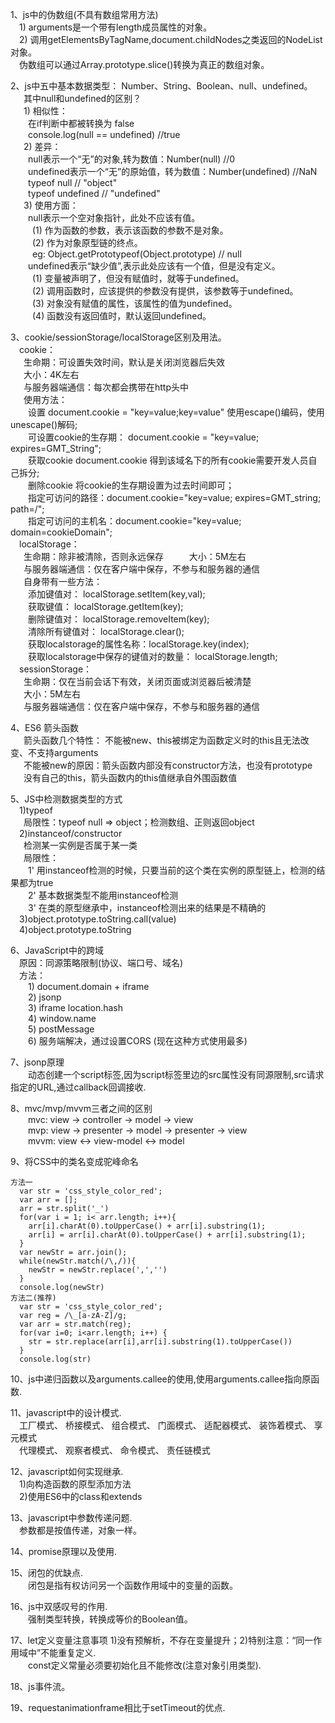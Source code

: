 1、js中的伪数组(不具有数组常用方法)      
&emsp;1) arguments是一个带有length成员属性的对象。    
&emsp;2) 调用getElementsByTagName,document.childNodes之类返回的NodeList对象。     
&emsp;伪数组可以通过Array.prototype.slice()转换为真正的数组对象。    

2、js中五中基本数据类型： Number、String、Boolean、null、undefined。    
&emsp;&ensp;其中null和undefined的区别？    
&emsp;&ensp;1) 相似性：    
&emsp;&emsp;在if判断中都被转换为 false     
&emsp;&emsp;console.log(null == undefined)  //true     
&emsp;&ensp;2) 差异：    
&emsp;&emsp;null表示一个“无”的对象,转为数值：Number(null) //0      
&emsp;&emsp;undefined表示一个“无”的原始值，转为数值：Number(undefined) //NaN     
&emsp;&emsp;typeof null   // "object"    
&emsp;&emsp;typeof undefined  // "undefined"    
&emsp;&ensp;3) 使用方面：     
&emsp;&emsp;null表示一个空对象指针，此处不应该有值。    
&emsp;&emsp;&ensp;(1) 作为函数的参数，表示该函数的参数不是对象。    
&emsp;&emsp;&ensp;(2) 作为对象原型链的终点。     
&emsp;&emsp;&ensp;eg: Object.getPrototypeof(Object.prototype) // null      
&emsp;&emsp;undefined表示“缺少值”,表示此处应该有一个值，但是没有定义。     
&emsp;&emsp;&ensp;(1) 变量被声明了，但没有赋值时，就等于undefined。    
&emsp;&emsp;&ensp;(2) 调用函数时，应该提供的参数没有提供，该参数等于undefined。    
&emsp;&emsp;&ensp;(3) 对象没有赋值的属性，该属性的值为undefined。    
&emsp;&emsp;&ensp;(4) 函数没有返回值时，默认返回undefined。     

3、cookie/sessionStorage/localStorage区别及用法。    
&emsp;cookie：     
&emsp;&ensp;生命期：可设置失效时间，默认是关闭浏览器后失效    
&emsp;&ensp;大小：4K左右      
&emsp;&ensp;与服务器端通信：每次都会携带在http头中       
&emsp;&ensp;使用方法：         
&emsp;&emsp;设置 document.cookie = "key=value;key=value"  使用escape()编码，使用unescape()解码;    
&emsp;&emsp;可设置cookie的生存期： document.cookie = "key=value; expires=GMT_String";    
&emsp;&emsp;获取cookie  document.cookie 得到该域名下的所有cookie需要开发人员自己拆分;    
&emsp;&emsp;删除cookie  将cookie的生存期设置为过去时间即可；    
&emsp;&emsp;指定可访问的路径：document.cookie="key=value; expires=GMT_string; path=/";    
&emsp;&emsp;指定可访问的主机名：document.cookie="key=value; domain=cookieDomain";    
&emsp;localStorage：      
&emsp;&ensp;生命期：除非被清除，否则永远保存    
&emsp;&ensp;大小：5M左右    
&emsp;&ensp;与服务器端通信：仅在客户端中保存，不参与和服务器的通信    
&emsp;&ensp;自身带有一些方法：    
&emsp;&emsp;添加键值对： localStorage.setItem(key,val);    
&emsp;&emsp;获取键值： localStorage.getItem(key);    
&emsp;&emsp;删除键值对： localStorage.removeItem(key);    
&emsp;&emsp;清除所有键值对： localStorage.clear();    
&emsp;&emsp;获取localstorage的属性名称：localStorage.key(index);    
&emsp;&emsp;获取localstorage中保存的键值对的数量： localStorage.length;    
&emsp;sessionStorage：    
&emsp;&ensp;生命期：仅在当前会话下有效，关闭页面或浏览器后被清楚     
&emsp;&ensp;大小：5M左右     
&emsp;&ensp;与服务器端通信：仅在客户端中保存，不参与和服务器的通信    

4、ES6 箭头函数     
&emsp;&ensp;箭头函数几个特性： 不能被new、this被绑定为函数定义时的this且无法改变、不支持arguments    
&emsp;&ensp;不能被new的原因：箭头函数内部没有constructor方法，也没有prototype    
&emsp;&ensp;没有自己的this，箭头函数内的this值继承自外围函数值     
    
5、JS中检测数据类型的方式    
&emsp;1)typeof    
&emsp;&ensp;局限性：typeof null => object；检测数组、正则返回object    
&emsp;2)instanceof/constructor    
&emsp;&ensp;检测某一实例是否属于某一类     
&emsp;&ensp;局限性：    
&emsp;&emsp;1' 用instanceof检测的时候，只要当前的这个类在实例的原型链上，检测的结果都为true    
&emsp;&emsp;2' 基本数据类型不能用instanceof检测     
&emsp;&emsp;3' 在类的原型继承中，instanceof检测出来的结果是不精确的    
&emsp;3)object.prototype.toString.call(value)    
&emsp;4)object.prototype.toString    

6、JavaScript中的跨域    
&emsp;原因：同源策略限制(协议、端口号、域名)    
&emsp;方法：    
&emsp;&emsp;1) document.domain + iframe     
&emsp;&emsp;2) jsonp    
&emsp;&emsp;3) iframe location.hash    
&emsp;&emsp;4) window.name     
&emsp;&emsp;5) postMessage    
&emsp;&emsp;6) 服务端解决，通过设置CORS (现在这种方式使用最多)     

7、jsonp原理    
&emsp;&emsp;动态创建一个script标签,因为script标签里边的src属性没有同源限制,src请求指定的URL,通过callback回调接收.    

8、mvc/mvp/mvvm三者之间的区别    
&emsp;&emsp;mvc: view -> controller -> model -> view    
&emsp;&emsp;mvp: view -> presenter -> model -> presenter -> view    
&emsp;&emsp;mvvm: view <-> view-model <-> model    

9、将CSS中的类名变成驼峰命名

    方法一    
      var str = 'css_style_color_red';
      var arr = [];
      arr = str.split('_')
      for(var i = 1; i< arr.length; i++){
        arr[i].charAt(0).toUpperCase() + arr[i].substring(1);
        arr[i] = arr[i].charAt(0).toUpperCase() + arr[i].substring(1);
      }
      var newStr = arr.join();
      while(newStr.match(/\,/)){
        newStr = newStr.replace(',','')
      }
      console.log(newStr)
    方法二(推荐)    
      var str = 'css_style_color_red';
      var reg = /\_[a-zA-Z]/g;
      var arr = str.match(reg);
      for(var i=0; i<arr.length; i++) {
        str = str.replace(arr[i],arr[i].substring(1).toUpperCase())
      }
      console.log(str)    
 
10、js中递归函数以及arguments.callee的使用,使用arguments.callee指向原函数.    
 
11、javascript中的设计模式.    
&emsp;工厂模式、 桥接模式、 组合模式、 门面模式、 适配器模式、 装饰着模式、 享元模式    
&emsp;代理模式、 观察者模式、 命令模式、 责任链模式

12、javascript如何实现继承.    
&emsp;1)向构造函数的原型添加方法    
&emsp;2)使用ES6中的class和extends    

13、javascript中参数传递问题.    
&emsp;参数都是按值传递，对象一样。    
 
14、promise原理以及使用.    

15、闭包的优缺点.    
&emsp;&emsp;闭包是指有权访问另一个函数作用域中的变量的函数。    
 
16、js中双感叹号的作用.     
&emsp;&emsp;强制类型转换，转换成等价的Boolean值。
 
17、let定义变量注意事项 1)没有预解析，不存在变量提升；2)特别注意：“同一作用域中”不能重复定义.    
&emsp;&emsp;const定义常量必须要初始化且不能修改(注意对象引用类型).    
 
18、js事件流。    
 
19、requestanimationframe相比于setTimeout的优点.     




 

